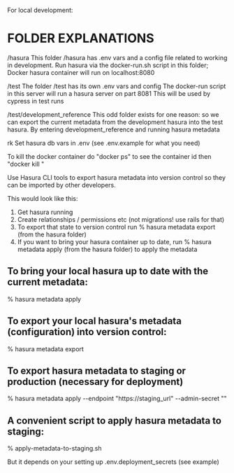 For local development:


FOLDER EXPLANATIONS
====================
/hasura
This folder /hasura has .env vars and a config file related to 
working in development.
Run hasura via the docker-run.sh script in this folder;
Docker hasura container will run on localhost:8080

/test
The folder /test has its own .env vars and config
The docker-run script in this server will run a hasura server on part 8081
This will be used by cypress in test runs

/test/development_reference
This odd folder exists for one reason: so we can export the current metadata
from the development hasura into the test hasura.  By entering development_reference
and running hasura metadata

rk
Set hasura db vars in .env (see .env.example for what you need)

To kill the docker container do "docker ps" to see the container id then "docker kill <id>"

Use Hasura CLI tools to export hasura metadata into version control so they can
be imported by other developers.

This would look like this:

1. Get hasura running
2. Create relationships / permissions etc (not migrations! use rails for that)
3. To export that state to version control run % hasura metadata export (from the hasura folder)
4. If you want to bring your hasura container up to date, run % hasura metadata apply (from the hasura folder) to apply the metadata


## To bring your local hasura up to date with the current metadata:

% hasura metadata apply


## To export your local hasura's metadata (configuration) into version control:

% hasura metadata export

## To export hasura metadata to staging or production (necessary for deployment)

% hasura metadata apply --endpoint "https://staging_url" --admin-secret "<admin secret>"


## A convenient script to apply hasura metadata to staging:

% apply-metadata-to-staging.sh

But it depends on your setting up .env.deployment_secrets  (see example)

